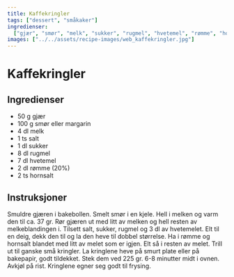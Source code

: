 ```yaml
---
title: Kaffekringler
tags: ["dessert", "småkaker"]
ingredienser:
  ["gjær", "smør", "melk", "sukker", "rugmel", "hvetemel", "rømme", "hornsalt"]
images: ["../../assets/recipe-images/web_kaffekringler.jpg"]
---
```


# Kaffekringler

## Ingredienser

- 50 g gjær
- 100 g smør eller margarin
- 4 dl melk
- 1 ts salt
- 1 dl sukker
- 8 dl rugmel
- 7 dl hvetemel
- 2 dl rømme (20%)
- 2 ts hornsalt

## Instruksjoner

Smuldre gjæren i bakebollen. Smelt smør i en kjele. Hell i melken og varm den til ca. 37 gr. Rør gjæren ut med litt av melken og hell resten av melkeblandingen i. Tilsett salt, sukker, rugmel og 3 dl av hvetemelet. Elt til en deig, dekk den til og la den heve til dobbel størrelse. Ha i rømme og hornsalt blandet med litt av melet som er igjen. Elt så i resten av melet. Trill ut til ganske små kringler. La kringlene heve på smurt plate eller på bakepapir, godt tildekket. Stek dem ved 225 gr. 6-8 minutter midt i ovnen. Avkjøl på rist. Kringlene egner seg godt til frysing.
